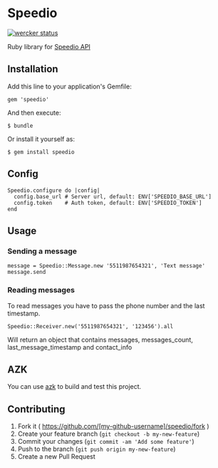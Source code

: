 # Speedio

[![wercker status](https://app.wercker.com/status/72076931d2d2582cb730b64b721e9405/s/master "wercker status")](https://app.wercker.com/project/bykey/72076931d2d2582cb730b64b721e9405)

Ruby library for [Speedio API](http://www.speedio.com.br)

## Installation

Add this line to your application's Gemfile:

    gem 'speedio'

And then execute:

    $ bundle

Or install it yourself as:

    $ gem install speedio

## Config

    Speedio.configure do |config|
      config.base_url # Server url, default: ENV['SPEEDIO_BASE_URL']
      config.token    # Auth token, default: ENV['SPEEDIO_TOKEN']
    end

## Usage

### Sending a message

    message = Speedio::Message.new '5511987654321', 'Text message'
    message.send

### Reading messages

To read messages you have to pass the phone number and the last timestamp.

    Speedio::Receiver.new('5511987654321', '123456').all

Will return an object that contains messages, messages_count, last_message_timestamp and contact_info

## AZK

You can use [azk](http://azk.io) to build and test this project.

## Contributing

1. Fork it ( https://github.com/[my-github-username]/speedio/fork )
2. Create your feature branch (`git checkout -b my-new-feature`)
3. Commit your changes (`git commit -am 'Add some feature'`)
4. Push to the branch (`git push origin my-new-feature`)
5. Create a new Pull Request
